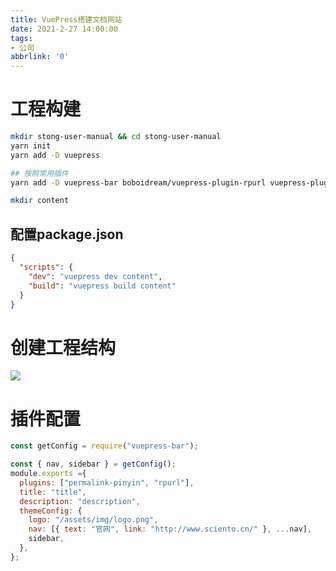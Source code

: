 ```yaml
---
title: VuePress搭建文档网站
date: 2021-2-27 14:00:00
tags: 
- 公司
abbrlink: '0'
---
```


# 工程构建

```bash
mkdir stong-user-manual && cd stong-user-manual
yarn init
yarn add -D vuepress

## 按照常用插件
yarn add -D vuepress-bar boboidream/vuepress-plugin-rpurl vuepress-plugin-permalink-pinyin

mkdir content
```

## 配置package.json

```json
{
  "scripts": {
    "dev": "vuepress dev content",
    "build": "vuepress build content"
  }
}
```

# 创建工程结构

![](http://wumu.rescreate.cn/image20210301141728.png)

# 插件配置

```js
const getConfig = require("vuepress-bar");

const { nav, sidebar } = getConfig();
module.exports ={
  plugins: ["permalink-pinyin", "rpurl"],
  title: "title",
  description: "description",
  themeConfig: {
    logo: "/assets/img/logo.png",
    nav: [{ text: "官网", link: "http://www.sciento.cn/" }, ...nav],
    sidebar,
  }, 
};
```

